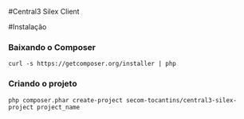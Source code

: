 #Central3 Silex Client

#Instalação

### Baixando o Composer
    curl -s https://getcomposer.org/installer | php

### Criando o projeto
    php composer.phar create-project secom-tocantins/central3-silex-project project_name